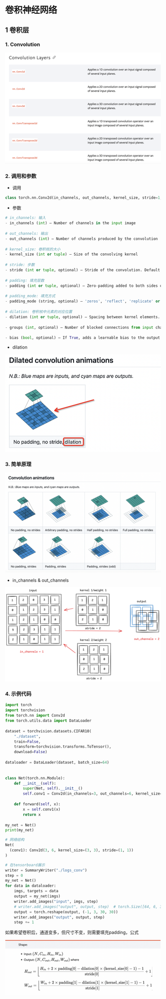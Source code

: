 # 卷积神经网络




## 1 卷积层

### 1. Convolution

![image-20240731上午102701065](assets/image-20240731上午102701065.png)

### 2. 调用和参数

- 调用

```python
class torch.nn.Conv2d(in_channels, out_channels, kernel_size, stride=1, padding=0, dilation=1, groups=1, bias=True, padding_mode='zeros')
```

- 参数

```python
# in_channels: 输入
- in_channels (int) – Number of channels in the input image

# out_channels: 输出
- out_channels (int) – Number of channels produced by the convolution

# kernel_size: 卷积核的大小
- kernel_size (int or tuple) – Size of the convolving kernel

# stride: 步数
- stride (int or tuple, optional) – Stride of the convolution. Default: 1

# padding: 填充层数
- padding (int or tuple, optional) – Zero-padding added to both sides of the input. Default: 0

# padding_mode: 填充方式
- padding_mode (string, optional) – 'zeros', 'reflect', 'replicate' or 'circular'. Default: 'zeros'

# dilation: 卷积核中元素的对应位置
- dilation (int or tuple, optional) – Spacing between kernel elements. Default: 1

- groups (int, optional) – Number of blocked connections from input channels to output channels. Default: 1

- bias (bool, optional) – If True, adds a learnable bias to the output. Default: True
```

- dilation

<img src="assets/image-20240804下午30950971.png" alt="image-20240804下午30950971" style="zoom:67%;" />



### 3. 简单原理

![image-20240731上午103543577](assets/image-20240731上午103543577.png)

- in_channels & out_channels

![image-20240731上午104218535](assets/image-20240731上午104218535.png)

### 4. 示例代码

```python
import torch
import torchvision
from torch.nn import Conv2d
from torch.utils.data import DataLoader

dataset = torchvision.datasets.CIFAR10(
    "./dataset", 
    train=False, 
    transform=torchvision.transforms.ToTensor(),                                   
    download=False)

dataloader = DataLoader(dataset, batch_size=64)


class Net(torch.nn.Module):
    def __init__(self):
        super(Net, self).__init__()
        self.conv1 = Conv2d(in_channels=3, out_channels=6, kernel_size=3, stride=1, padding=0)

    def forward(self, x):
        x = self.conv1(x)
        return x

my_net = Net()
print(my_net)
```

```python
# 网络结构
Net(
  (conv1): Conv2d(3, 6, kernel_size=(3, 3), stride=(1, 1))
)
```

```python
# 在tensorboard展示
writer = SummaryWriter("./logs_conv")
step = 0
my_net = Net()
for data in dataloader:
    imgs, targets = data
    output = my_net(imgs)
    writer.add_images("input", imgs, step)
    # writer.add_images("output", output, step)  # torch.Size([64, 6, 30, 30]) output的channel=6，报错
    output = torch.reshape(output, (-1, 3, 30, 30))
    writer.add_images("output", output, step)
    step += 1
```

如果希望卷积后，通道变多，但尺寸不变，则需要填充padding，公式

![image-20240731上午110036714](assets/image-20240731上午110036714.png)





